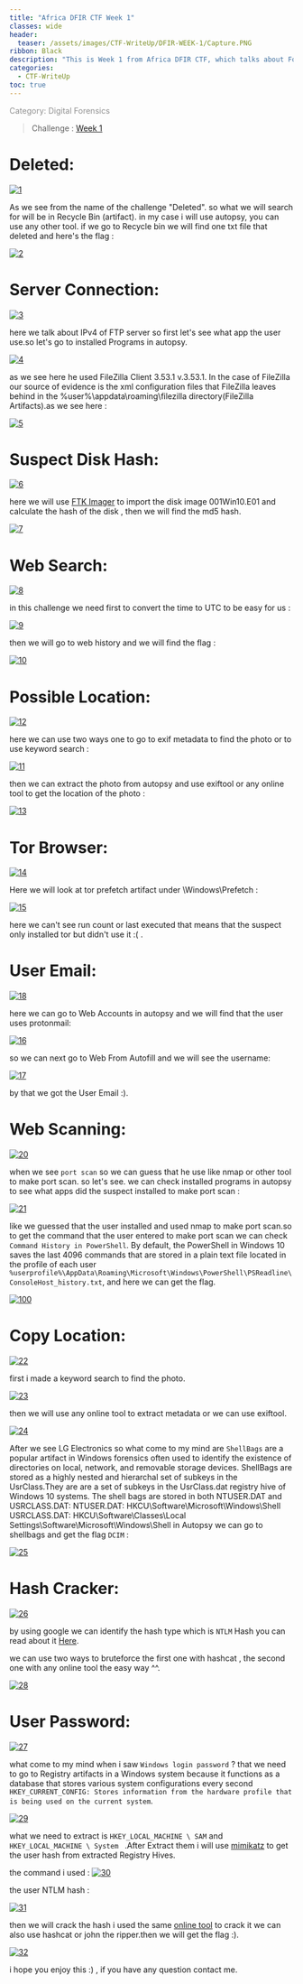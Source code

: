 ```yaml
---
title: "Africa DFIR CTF Week 1"
classes: wide
header:
  teaser: /assets/images/CTF-WriteUp/DFIR-WEEK-1/Capture.PNG
ribbon: Black
description: "This is Week 1 from Africa DFIR CTF, which talks about Forensic Disk Image."
categories:
  - CTF-WriteUp
toc: true
---
```

<span style="color: #909090">Category: Digital Forensics</span>

> Challenge : [Week 1](https://archive.org/download/africa-dfirctf-2021-WK01)

# Deleted:

[![1](/assets/images/CTF-WriteUp/DFIR-WEEK-1/Capture1.PNG)](/assets/images/CTF-WriteUp/DFIR-WEEK-1/Capture1.PNG)

As we see from the name of the challenge "Deleted". so what we will search for will be in Recycle Bin (artifact). in my case i will use autopsy, you can use any other tool. if we go to Recycle bin we will find one txt file that deleted and here's the flag : 

[![2](/assets/images/CTF-WriteUp/DFIR-WEEK-1/Capture2.PNG)](/assets/images/CTF-WriteUp/DFIR-WEEK-1/Capture2.PNG)

# Server Connection:

[![3](/assets/images/CTF-WriteUp/DFIR-WEEK-1/Capture3.PNG)](/assets/images/CTF-WriteUp/DFIR-WEEK-1/Capture3.PNG)

here we talk about IPv4 of FTP server so first let's see what app the user use.so let's go to installed Programs in autopsy.  

[![4](/assets/images/CTF-WriteUp/DFIR-WEEK-1/Capture4.PNG)](/assets/images/CTF-WriteUp/DFIR-WEEK-1/Capture4.PNG)

as we see here he used FileZilla Client 3.53.1 v.3.53.1. In the case of FileZilla our source of evidence is the xml configuration files that FileZilla leaves behind in the %user%\appdata\roaming\filezilla directory(FileZilla Artifacts).as we see here : 

[![5](/assets/images/CTF-WriteUp/DFIR-WEEK-1/Capture5.PNG)](/assets/images/CTF-WriteUp/DFIR-WEEK-1/Capture5.PNG)

# Suspect Disk Hash:

[![6](/assets/images/CTF-WriteUp/DFIR-WEEK-1/Capture6.PNG)](/assets/images/CTF-WriteUp/DFIR-WEEK-1/Capture6.PNG)

here we will use [FTK Imager](https://accessdata.com/products-services/forensic-toolkit-ftk/ftkimager) to import the disk image 001Win10.E01 and calculate the hash of the disk , then we will find the md5 hash.

[![7](/assets/images/CTF-WriteUp/DFIR-WEEK-1/Capture7.PNG)](/assets/images/CTF-WriteUp/DFIR-WEEK-1/Capture7.PNG)

# Web Search:

[![8](/assets/images/CTF-WriteUp/DFIR-WEEK-1/Capture8.PNG)](/assets/images/CTF-WriteUp/DFIR-WEEK-1/Capture8.PNG)

in this challenge we need first to convert the time to UTC to be easy for us : 

[![9](/assets/images/CTF-WriteUp/DFIR-WEEK-1/Capture9.PNG)](/assets/images/CTF-WriteUp/DFIR-WEEK-1/Capture9.PNG)

then we will go to web history and we will find the flag : 

[![10](/assets/images/CTF-WriteUp/DFIR-WEEK-1/Capture10.PNG)](/assets/images/CTF-WriteUp/DFIR-WEEK-1/Capture10.PNG)

# Possible Location:

[![12](/assets/images/CTF-WriteUp/DFIR-WEEK-1/Capture12.PNG)](/assets/images/CTF-WriteUp/DFIR-WEEK-1/Capture12.PNG)

here we can use two ways one to go to exif metadata to find the photo or to use keyword search :

[![11](/assets/images/CTF-WriteUp/DFIR-WEEK-1/Capture11.PNG)](/assets/images/CTF-WriteUp/DFIR-WEEK-1/Capture11.PNG)

then we can extract the photo from autopsy and use exiftool or any online tool to get the location of the photo :

[![13](/assets/images/CTF-WriteUp/DFIR-WEEK-1/Capture13.PNG)](/assets/images/CTF-WriteUp/DFIR-WEEK-1/Capture13.PNG)

# Tor Browser:

[![14](/assets/images/CTF-WriteUp/DFIR-WEEK-1/Capture14.PNG)](/assets/images/CTF-WriteUp/DFIR-WEEK-1/Capture14.PNG)

Here we will look at tor prefetch artifact under \Windows\Prefetch : 

[![15](/assets/images/CTF-WriteUp/DFIR-WEEK-1/Capture15.PNG)](/assets/images/CTF-WriteUp/DFIR-WEEK-1/Capture15.PNG)

here we can't see run count or last executed that means that the suspect only installed tor but didn't use it :( .

# User Email:

[![18](/assets/images/CTF-WriteUp/DFIR-WEEK-1/Capture18.PNG)](/assets/images/CTF-WriteUp/DFIR-WEEK-1/Capture18.PNG)

here we can go to Web Accounts in autopsy and we will find that the user uses protonmail:

[![16](/assets/images/CTF-WriteUp/DFIR-WEEK-1/Capture16.PNG)](/assets/images/CTF-WriteUp/DFIR-WEEK-1/Capture16.PNG)

so we can next go to Web From Autofill and we will see the username:

[![17](/assets/images/CTF-WriteUp/DFIR-WEEK-1/Capture17.PNG)](/assets/images/CTF-WriteUp/DFIR-WEEK-1/Capture17.PNG)

by that we got the User Email :).

# Web Scanning:

[![20](/assets/images/CTF-WriteUp/DFIR-WEEK-1/Capture20.PNG)](/assets/images/CTF-WriteUp/DFIR-WEEK-1/Capture20.PNG)

when we see `port scan` so we can guess that he use like nmap or other tool to make port scan. so let's see. we can check installed programs in autopsy to see what apps did the suspect installed to make port scan : 

[![21](/assets/images/CTF-WriteUp/DFIR-WEEK-1/Capture21.PNG)](/assets/images/CTF-WriteUp/DFIR-WEEK-1/Capture21.PNG)

like we guessed that the user installed and used nmap to make port scan.so to get the command that the user entered to make port scan we can check `Command History in PowerShell`. By default, the PowerShell in Windows 10 saves the last 4096 commands that are stored in a plain text file located in the profile of each user `%userprofile%\AppData\Roaming\Microsoft\Windows\PowerShell\PSReadline\ConsoleHost_history.txt`, and here we can get the flag.

[![100](/assets/images/CTF-WriteUp/DFIR-WEEK-1/Untitled.png)](/assets/images/CTF-WriteUp/DFIR-WEEK-1/Untitled.png)

# Copy Location:

[![22](/assets/images/CTF-WriteUp/DFIR-WEEK-1/Capture22.png)](/assets/images/CTF-WriteUp/DFIR-WEEK-1/Capture22.png)

first i made a keyword search to find the photo.

[![23](/assets/images/CTF-WriteUp/DFIR-WEEK-1/Capture23.png)](/assets/images/CTF-WriteUp/DFIR-WEEK-1/Capture23.png)

then we will use any online tool to extract metadata or we can use exiftool.

[![24](/assets/images/CTF-WriteUp/DFIR-WEEK-1/Capture24.png)](/assets/images/CTF-WriteUp/DFIR-WEEK-1/Capture24.png)

After we see LG Electronics so what come to my mind are `ShellBags` are a popular artifact in Windows forensics often used to identify the existence of directories on local, network, and removable storage devices. ShellBags are stored as a highly nested and hierarchal set of subkeys in the UsrClass.They are are a set of subkeys in the UsrClass.dat registry hive of Windows 10 systems. The shell bags are stored in both NTUSER.DAT and USRCLASS.DAT: 
  NTUSER.DAT: HKCU\Software\Microsoft\Windows\Shell
  USRCLASS.DAT: HKCU\Software\Classes\Local Settings\Software\Microsoft\Windows\Shell
in Autopsy we can go to shellbags and get the flag `DCIM` : 

[![25](/assets/images/CTF-WriteUp/DFIR-WEEK-1/Capture25.png)](/assets/images/CTF-WriteUp/DFIR-WEEK-1/Capture25.png)

# Hash Cracker:

[![26](/assets/images/CTF-WriteUp/DFIR-WEEK-1/Capture26.png)](/assets/images/CTF-WriteUp/DFIR-WEEK-1/Capture26.png)

by using google we can identify the hash type which is `NTLM` Hash you can read about it [Here](https://aio-forensics.com/recover-windows-passwords-Forensics).

we can use two ways to bruteforce the first one with hashcat , the second one with any online tool the easy way ^^.

[![28](/assets/images/CTF-WriteUp/DFIR-WEEK-1/Capture28.png)](/assets/images/CTF-WriteUp/DFIR-WEEK-1/Capture28.png)

# User Password:

[![27](/assets/images/CTF-WriteUp/DFIR-WEEK-1/Capture27.png)](/assets/images/CTF-WriteUp/DFIR-WEEK-1/Capture27.png)

what come to my mind when i saw `Windows login password` ?
that we need to go to Registry artifacts in a Windows system because it functions as a database that stores various system configurations every second `HKEY_CURRENT_CONFIG: Stores information from the hardware profile that is being used on the current system`.

[![29](/assets/images/CTF-WriteUp/DFIR-WEEK-1/Capture29.png)](/assets/images/CTF-WriteUp/DFIR-WEEK-1/Capture29.png)

 what we need to extract is `HKEY_LOCAL_MACHINE \ SAM` and `HKEY_LOCAL_MACHINE \ System ` .After Extract them i will use [mimikatz](https://github.com/gentilkiwi/mimikatz/wiki) to get the user hash from extracted Registry Hives.

 the command i used : [![30](/assets/images/CTF-WriteUp/DFIR-WEEK-1/Capture30.png)](/assets/images/CTF-WriteUp/DFIR-WEEK-1/Capture30.png)

 the user NTLM hash : 

[![31](/assets/images/CTF-WriteUp/DFIR-WEEK-1/Capture31.png)](/assets/images/CTF-WriteUp/DFIR-WEEK-1/Capture31.png)

then we will crack the hash i used the same [online tool](https://www.onlinehashcrack.com/) to crack it we can also use hashcat or john the ripper.then we will get the flag :).

[![32](/assets/images/CTF-WriteUp/DFIR-WEEK-1/Capture32.png)](/assets/images/CTF-WriteUp/DFIR-WEEK-1/Capture32.png)

i hope you enjoy this :) , if you have any question contact me.



 
